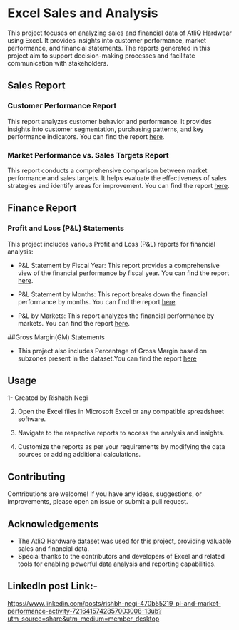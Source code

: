 # Excel Sales and Analysis

This project focuses on analyzing sales and financial data of AtliQ Hardwear using Excel. It provides insights into customer performance, market performance, and financial statements. The reports generated in this project aim to support decision-making processes and facilitate communication with stakeholders.

## Sales Report

### Customer Performance Report

This report analyzes customer behavior and performance. It provides insights into customer segmentation, purchasing patterns, and key performance indicators. You can find the report [here](https://github.com/Rishabhnegii3216/AtliQ_Hardware_Sales_Report_Excel/blob/main/Customer%20Performance%20report.pdf).

### Market Performance vs. Sales Targets Report

This report conducts a comprehensive comparison between market performance and sales targets. It helps evaluate the effectiveness of sales strategies and identify areas for improvement. You can find the report [here](https://github.com/Rishabhnegii3216/AtliQ_Hardware_Sales_Report_Excel/blob/main/Market%20performance%20vs%20Target.pdf).

## Finance Report

### Profit and Loss (P&L) Statements

This project includes various Profit and Loss (P&L) reports for financial analysis:

- P&L Statement by Fiscal Year: This report provides a comprehensive view of the financial performance by fiscal year. You can find the report [here](https://github.com/Rishabhnegii3216/AtliQ_Hardware_Sales_Report_Excel/blob/main/P%26L%20Final%20year.pdf).

- P&L Statement by Months: This report breaks down the financial performance by months. You can find the report [here](https://github.com/Rishabhnegii3216/AtliQ_Hardware_Sales_Report_Excel/blob/main/P%26L%20by%20Months.pdf).

- P&L by Markets: This report analyzes the financial performance by markets. You can find the report [here](https://github.com/Rishabhnegii3216/AtliQ_Hardware_Sales_Report_Excel/blob/main/P%26L%20by%20Market.pdf).

##Gross Margin(GM) Statements
- This project also includes Percentage of Gross Margin based on subzones present in the dataset.You can find the report [here](https://github.com/Rishabhnegii3216/AtliQ_Hardware_Sales_Report_Excel/blob/main/GM%25%20by%20zone.pdf)

## Usage

1- Created by Rishabh Negi   

2. Open the Excel files in Microsoft Excel or any compatible spreadsheet software.

3. Navigate to the respective reports to access the analysis and insights.

4. Customize the reports as per your requirements by modifying the data sources or adding additional calculations.

## Contributing

Contributions are welcome! If you have any ideas, suggestions, or improvements, please open an issue or submit a pull request.

## Acknowledgements

- The AtliQ Hardware dataset was used for this project, providing valuable sales and financial data.
- Special thanks to the contributors and developers of Excel and related tools for enabling powerful data analysis and reporting capabilities.

## Linkedln post Link:-
https://www.linkedin.com/posts/rishbh-negi-470b55219_pl-and-market-performance-activity-7216415742857003008-13ub?utm_source=share&utm_medium=member_desktop
